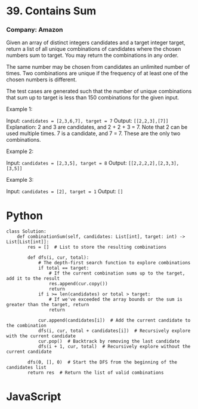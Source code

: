# 39. Contains Sum
### Company: Amazon

Given an array of distinct integers candidates and a target integer target, return a list of all unique combinations of candidates where the chosen numbers sum to target. You may return the combinations in any order.

The same number may be chosen from candidates an unlimited number of times. Two combinations are unique if the 
frequency
 of at least one of the chosen numbers is different.

The test cases are generated such that the number of unique combinations that sum up to target is less than 150 combinations for the given input.

 

Example 1:

Input: `candidates = [2,3,6,7], target = 7`
Output: `[[2,2,3],[7]]`
Explanation:
2 and 3 are candidates, and 2 + 2 + 3 = 7. Note that 2 can be used multiple times.
7 is a candidate, and 7 = 7.
These are the only two combinations.

Example 2:

Input: `candidates = [2,3,5], target = 8`
Output: `[[2,2,2,2],[2,3,3],[3,5]]`

Example 3:

Input: `candidates = [2], target = 1`
Output: `[]`

# Python
```
class Solution:
    def combinationSum(self, candidates: List[int], target: int) -> List[List[int]]:
        res = []  # List to store the resulting combinations

        def dfs(i, cur, total):
            # The depth-first search function to explore combinations
            if total == target:
                # If the current combination sums up to the target, add it to the result
                res.append(cur.copy())
                return
            if i >= len(candidates) or total > target:
                # If we've exceeded the array bounds or the sum is greater than the target, return
                return

            cur.append(candidates[i])  # Add the current candidate to the combination
            dfs(i, cur, total + candidates[i])  # Recursively explore with the current candidate
            cur.pop()  # Backtrack by removing the last candidate
            dfs(i + 1, cur, total)  # Recursively explore without the current candidate

        dfs(0, [], 0)  # Start the DFS from the beginning of the candidates list
        return res  # Return the list of valid combinations
```

# JavaScript
```
```